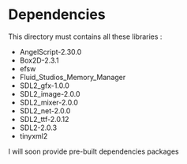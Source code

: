 Dependencies
============

This directory must contains all these libraries : 


* AngelScript-2.30.0
* Box2D-2.3.1
* efsw
* Fluid_Studios_Memory_Manager
* SDL2_gfx-1.0.0
* SDL2_image-2.0.0
* SDL2_mixer-2.0.0
* SDL2_net-2.0.0
* SDL2_ttf-2.0.12
* SDL2-2.0.3
* tinyxml2

I will soon provide pre-built dependencies packages
